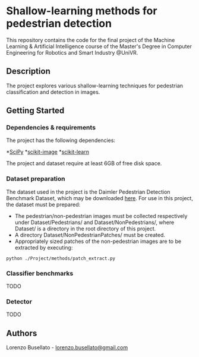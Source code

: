# Shallow-learning methods for pedestrian detection

This repository contains the code for the final project of the Machine Learning & Artificial Intelligence course of the Master's Degree in Computer Engineering for Robotics and Smart Industry @UniVR.

## Description

The project explores various shallow-learning techniques for pedestrian classification and detection in images.

## Getting Started

### Dependencies & requirements

The project has the following dependencies:

*[SciPy](https://www.scipy.org/)
*[scikit-image](https://scikit-image.org/)
*[scikit-learn](https://scikit-learn.org/stable/)

The project and dataset require at least 6GB of free disk space.

### Dataset preparation

The dataset used in the project is the Daimler Pedestrian Detection Benchmark Dataset, which may be downloaded [here](http://www.gavrila.net/Datasets/Daimler_Pedestrian_Benchmark_D/Daimler_Mono_Ped__Detection_Be/daimler_mono_ped__detection_be.html). For use in this project, the dataset must be prepared:

* The pedestrian/non-pedestrian images must be collected respectively under Dataset/Pedestrians/ and Dataset/NonPedestrians/, where Dataset/ is a directory in the root directory of this project.
* A directory Dataset/NonPedestrianPatches/ must be created.
* Appropriately sized patches of the non-pedestrian images are to be extracted by executing:
```
python ./Project/methods/patch_extract.py
```

### Classifier benchmarks

TODO

### Detector

TODO

## Authors

Lorenzo Busellato - lorenzo.busellato@gmail.com
